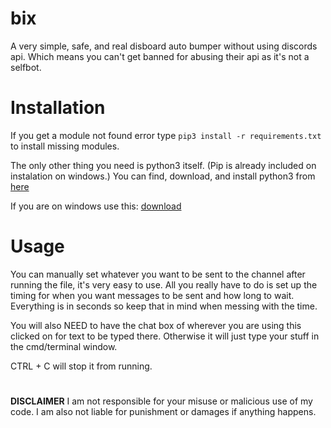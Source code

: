 # bix
A very simple, safe, and real disboard auto bumper without using discords api. Which means you can't get banned for abusing their api as it's not a selfbot.






# Installation
If you get a module not found error type `pip3 install -r requirements.txt` to install missing modules.

The only other thing you need is python3 itself. (Pip is already included on instalation on windows.)
You can find, download, and install python3 from [here](https://www.python.org/downloads/)

If you are on windows use this: [download](https://www.python.org/ftp/python/3.9.4/python-3.9.4-amd64.exe)




# Usage
You can manually set whatever you want to be sent to the channel after running the file, it's very easy to use.
All you really have to do is set up the timing for when you want messages to be sent and how long to wait. Everything is in seconds so keep that in mind when messing with the time.

You will also NEED to have the chat box of wherever you are using this clicked on for text to be typed there. Otherwise it will just type your stuff in the cmd/terminal window.

CTRL + C will stop it from running.




# 
**DISCLAIMER**
I am not responsible for your misuse or malicious use of my code. I am also not liable for punishment or damages if anything happens.
